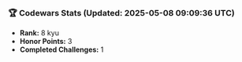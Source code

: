 ### 🏆 Codewars Stats (Updated: 2025-05-08 09:09:36 UTC)

- **Rank:** 8 kyu
- **Honor Points:** 3
- **Completed Challenges:** 1
